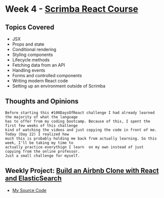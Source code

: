 # Week 4 - [Scrimba React Course](https://scrimba.com/playlist/p7P5Hd)

## Topics Covered
* JSX
* Props and state
* Conditional rendering
* Styling components
* Lifecycle methods
* Fetching data from an API
* Handling events
* Forms and controlled components
* Writing modern React code
* Setting up an environment outside of Scrimba

## Thoughts and Opinions
```
Before starting this #100DaysOfReact challenge I had already learned the majority of what the language 
has to offer from my coding bootcamp. Because of this, I spent the first few weeks of this challenge 
kind of watching the videos and just copying the code in front of me. Today (Day 22) I realized how 
much this is probably holding me back from actually learning. So this week, I'll be taking my time to 
actually practice everythign I learn  on my own instead of just copying from the online professor. 
Just a small challenge for myself.
```

## Weekly Project: [Build an Airbnb Clone with React and ElasticSearch](https://scotch.io/tutorials/build-an-airbnb-clone-with-react-and-elasticsearch)

* [My Source Code](https://github.com/gr8white/100DaysOfCode-React) 
